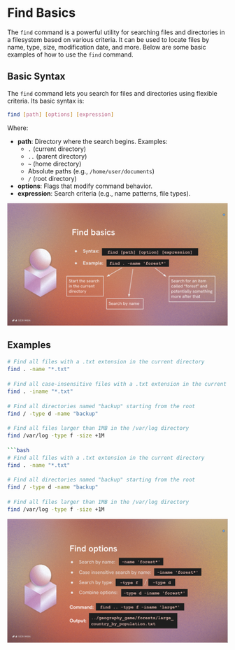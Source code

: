 # Find Basics

The `find` command is a powerful utility for searching files and directories in a filesystem based on various criteria. It can be used to locate files by name, type, size, modification date, and more. Below are some basic examples of how to use the `find` command.

## Basic Syntax

The `find` command lets you search for files and directories using flexible criteria. Its basic syntax is:

```bash
find [path] [options] [expression]
```

Where:

- **path**: Directory where the search begins. Examples:
  - `.` (current directory)
  - `..` (parent directory)
  - `~` (home directory)
  - Absolute paths (e.g., `/home/user/documents`)
  - `/` (root directory)
- **options**: Flags that modify command behavior.
- **expression**: Search criteria (e.g., name patterns, file types).

![A diagram illustrating the find command syntax](find-basics-diagram.png)

## Examples

```bash
# Find all files with a .txt extension in the current directory
find . -name "*.txt"

# Find all case-insensitive files with a .txt extension in the current directory
find . -iname "*.txt"

# Find all directories named "backup" starting from the root
find / -type d -name "backup"

# Find all files larger than 1MB in the /var/log directory
find /var/log -type f -size +1M

```bash
# Find all files with a .txt extension in the current directory
find . -name "*.txt"

# Find all directories named "backup" starting from the root
find / -type d -name "backup"

# Find all files larger than 1MB in the /var/log directory
find /var/log -type f -size +1M
```

![An example of using the find command in a terminal](find-command-example-diagram.png)
